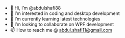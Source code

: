 - 👋 Hi, I’m @abdulshafi88
- 👀 I’m interested in coding and desktop development
- 🌱 I’m currently learning latest technologies 
- 💞️ I’m looking to collaborate on WPF development
- 📫 How to reach me @ abdul.shafi11@gmail.com

<!---
abdulshafi88/abdulshafi88 is a ✨ special ✨ repository because its `README.md` (this file) appears on your GitHub profile.
You can click the Preview link to take a look at your changes.
--->

